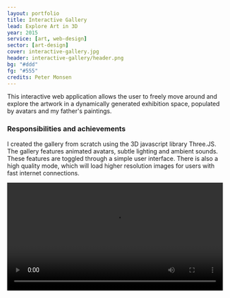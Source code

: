 ```yaml
---
layout: portfolio
title: Interactive Gallery
lead: Explore Art in 3D
year: 2015
service: [art, web-design]
sector: [art-design]
cover: interactive-gallery.jpg
header: interactive-gallery/header.png
bg: "#ddd"
fg: "#555"
credits: Peter Monsen
---
```


  <div class="row">
  <div class="col-sm-6">
    <p class="lead">
      This interactive web application allows the user to freely move around and explore the artwork in a dynamically generated exhibition space, populated by avatars and my father's paintings.
    </p>
    <h3>Responsibilities and achievements</h3>
    <p>
      I created the gallery from scratch using the 3D javascript library Three.JS.
      The gallery features animated avatars, subtle lighting and ambient sounds. These features are toggled through a simple user interface. There is also a high quality mode, which will load higher resolution images for users with fast internet connections.
    </p>
  </div>

  <div class="col-sm-6">
    <video width="100%" controls>
      <source src="/img/interactive-gallery/clip.mp4" type="video/mp4">
      <source src="/img/interactive-gallery/clip.ogg" type="video/ogg">
    Your browser does not support the video tag.
    </video> 
  </div>

  </div>
